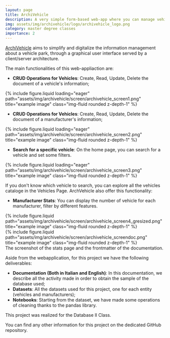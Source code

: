 ```yaml
---
layout: page
title: ArchiVehicle
description: A very simple form-based web-app where you can manage vehicles info.
img: assets/img/archivehicle/logo/archivehicle_logo.png
category: master degree classes
importance: 2
---
```


<a href="https://github.com/Tensa53/archivehicle">ArchiVehicle</a> aims to simplify and digitalize the information management about a vehicle park,
through a graphical user interface served by a client/server architecture.

The main functionalities of this web-appliaction are:

- **CRUD Operations for Vehicles**: Create, Read, Update, Delete the document of a vehicle's information;
<div class="row">
    <div class="col-sm mt-3 mt-md-0">
        {% include figure.liquid loading="eager" path="assets/img/archivehicle/screen/archivehicle_screen1.png" title="example image" class="img-fluid rounded z-depth-1" %}
    </div>
</div>

- **CRUD Operations for Vehicles**: Create, Read, Update, Delete the document of a manufacturer's information;
<div class="row">
    <div class="col-sm mt-3 mt-md-0">
        {% include figure.liquid loading="eager" path="assets/img/archivehicle/screen/archivehicle_screen2.png" title="example image" class="img-fluid rounded z-depth-1" %}
    </div>
</div>

- **Search for a specific vehicle**: On the home page, you can search for a vehicle and set some filters.
<div class="row">
    <div class="col-sm mt-3 mt-md-0">
        {% include figure.liquid loading="eager" path="assets/img/archivehicle/screen/archivehicle_screen3.png" title="example image" class="img-fluid rounded z-depth-1" %}
    </div>
</div>

If you don't know which vehicle to search, you can explore all the vehicles cataloge in the Vehicles Page. ArchVehicle also offer this functionality:
- **Manufacturer Stats**: You can display the number of vehicle for each manufacturer, filter by different features.

<div class="row justify-content-sm-center">
    <div class="col-sm-8 mt-3 mt-md-0">
        {% include figure.liquid path="assets/img/archivehicle/screen/archivehicle_screen4_gresized.png" title="example image" class="img-fluid rounded z-depth-1" %}
    </div>
    <div class="col-sm-4 mt-3 mt-md-0">
        {% include figure.liquid path="assets/img/archivehicle/screen/archivehicle_screendoc.png" title="example image" class="img-fluid rounded z-depth-1" %}
    </div>
</div>
<div class="caption">
    The screenshot of the stats page and the frontmatter of the documentation.
</div>

Aside from the webapplication, for this project we have the following deliverables:
- **Documentation (Both in Italian and English)**: In this documentation, we describe all the activity made in order to obtain the sample of the database used;
- **Datasets**: All the datasets used for this project, one for each entity (vehicles and manufacturers);
- **Notebooks**: Starting from the dataset, we have made some operations of cleaning thanks to the pandas library.

This project was realized for the Database II Class.

You can find any other information for this project on the dedicated GitHub repository.
